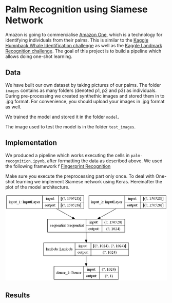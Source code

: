 # Palm Recognition using Siamese Network

Amazon is going to commercialise [Amazon One](https://www.theverge.com/2020/9/29/21493094/amazon-one-palm-recognition-hand-payments-amazon-go-store), which is a technology for identifying individuals from their palms. This is similar to the [Kaggle Humpback Whale Identification challenge](https://www.kaggle.com/c/humpback-whale-identification) as well as the [Kaggle Landmark Recognition challenge](https://www.kaggle.com/c/landmark-recognition-2020). The goal of this project is to build a pipeline which allows doing one-shot learning.


## Data
We have built our own dataset by taking pictures of our palms. The folder `images` contains as many folders (denoted p1, p2 and p3) as individuals.
During pre-processing we created synthethic images and stored them in to .jpg format. For convenience, you should upload your images in .jpg format as well.

We trained the model and stored it in the folder `model`.

The image used to test the model is in the folder `test_images`.

## Implementation

We produced a pipeline which works executing the cells in `palm-recognition.ipynb`, after formatting the data as described above. 
We used the following framework f [Fingerprint Recognition](https://github.com/utsav-195/fingerprint-recognition-using-siamese-network-with-retraining)

Make sure you execute the preprocessing part only once.
To deal with One-shot learning we implement Siamese network using Keras. Hereinafter the plot of the model architecture.

![model_architecture](model_architecture.png)

## Results
